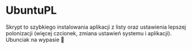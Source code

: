 # UbuntuPL
Skrypt to szybkiego instalowania aplikacji z listy oraz ustawienia lepszej polonizacji (więcej czcionek, zmiana ustawień systemu i aplikacji). Ubunciak na wypasie 🚀
